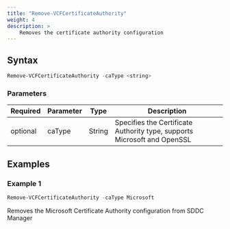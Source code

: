 ```yaml
---
title: "Remove-VCFCertificateAuthority"
weight: 4
description: >
    Removes the certificate authority configuration
---
```


## Syntax
``` powershell
Remove-VCFCertificateAuthority -caType <string>
```

### Parameters

| Required | Parameter   | Type     |  Description                                                               |
| ---------| ------------|----------| -------------------------------------------------------------------------- |
| optional | caType      | String   | Specifies the Certificate Authority type, supports Microsoft and OpenSSL   | 

## Examples
### Example 1
``` powershell
Remove-VCFCertificateAuthority -caType Microsoft
```
Removes the Microsoft Certificate Authority configuration from SDDC Manager
